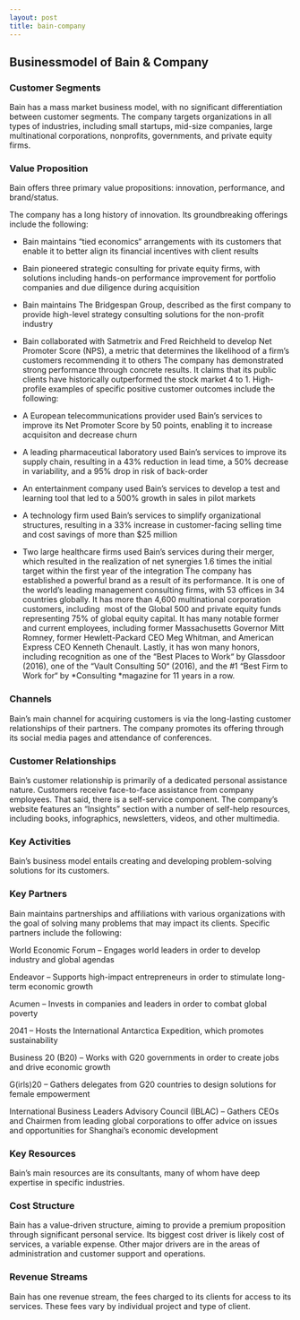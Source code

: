 ```yaml
---
layout: post
title: bain-company
---
```


Businessmodel of Bain & Company
--------------------------------

### Customer Segments

Bain has a mass market business model, with no significant differentiation between customer segments. The company targets organizations in all types of industries, including small startups, mid-size companies, large multinational corporations, nonprofits, governments, and private equity firms.

### Value Proposition

Bain offers three primary value propositions: innovation, performance, and brand/status.

The company has a long history of innovation. Its groundbreaking offerings include the following:

 * Bain maintains “tied economics“ arrangements with its customers that enable it to better align its financial incentives with client results
* Bain pioneered strategic consulting for private equity firms, with solutions including hands-on performance improvement for portfolio companies and due diligence during acquisition
* Bain maintains The Bridgespan Group, described as the first company to provide high-level strategy consulting solutions for the non-profit industry
* Bain collaborated with Satmetrix and Fred Reichheld to develop Net Promoter Score (NPS), a metric that determines the likelihood of a firm’s customers recommending it to others
 The company has demonstrated strong performance through concrete results. It claims that its public clients have historically outperformed the stock market 4 to 1. High-profile examples of specific positive customer outcomes include the following:

 * A European telecommunications provider used Bain’s services to improve its Net Promoter Score by 50 points, enabling it to increase acquisiton and decrease churn
* A leading pharmaceutical laboratory used Bain’s services to improve its supply chain, resulting in a 43% reduction in lead time, a 50% decrease in variability, and a 95% drop in risk of back-order
* An entertainment company used Bain’s services to develop a test and learning tool that led to a 500% growth in sales in pilot markets
* A technology firm used Bain’s services to simplify organizational structures, resulting in a 33% increase in customer-facing selling time and cost savings of more than $25 million
* Two large healthcare firms used Bain’s services during their merger, which resulted in the realization of net synergies 1.6 times the initial target within the first year of the integration
 The company has established a powerful brand as a result of its performance. It is one of the world’s leading management consulting firms, with 53 offices in 34 countries globally. It has more than 4,600 multinational corporation customers, including  most of the Global 500 and private equity funds representing 75% of global equity capital. It has many notable former and current employees, including former Massachusetts Governor Mitt Romney, former Hewlett-Packard CEO Meg Whitman, and American Express CEO Kenneth Chenault. Lastly, it has won many honors, including recognition as one of the “Best Places to Work“ by Glassdoor (2016), one of the “Vault Consulting 50“ (2016), and the #1 “Best Firm to Work for“ by *Consulting *magazine for 11 years in a row.

### Channels

Bain’s main channel for acquiring customers is via the long-lasting customer relationships of their partners. The company promotes its offering through its social media pages and attendance of conferences.

### Customer Relationships

Bain’s customer relationship is primarily of a dedicated personal assistance nature. Customers receive face-to-face assistance from company employees. That said, there is a self-service component. The company’s website features an “Insights” section with a number of self-help resources, including books, infographics, newsletters, videos, and other multimedia.

### Key Activities

Bain’s business model entails creating and developing problem-solving solutions for its customers.

### Key Partners

Bain maintains partnerships and affiliations with various organizations with the goal of solving many problems that may impact its clients. Specific partners include the following:

World Economic Forum – Engages world leaders in order to develop industry and global agendas

Endeavor – Supports high-impact entrepreneurs in order to stimulate long-term economic growth

Acumen – Invests in companies and leaders in order to combat global poverty

2041 – Hosts the International Antarctica Expedition, which promotes sustainability

Business 20 (B20) – Works with G20 governments in order to create jobs and drive economic growth

G(irls)20 – Gathers delegates from G20 countries to design solutions for female empowerment

International Business Leaders Advisory Council (IBLAC) – Gathers CEOs and Chairmen from leading global corporations to offer advice on issues and opportunities for Shanghai’s economic development

### Key Resources

Bain’s main resources are its consultants, many of whom have deep expertise in specific industries.

### Cost Structure

Bain has a value-driven structure, aiming to provide a premium proposition through significant personal service. Its biggest cost driver is likely cost of services, a variable expense. Other major drivers are in the areas of administration and customer support and operations.

### Revenue Streams

Bain has one revenue stream, the fees charged to its clients for access to its services. These fees vary by individual project and type of client.
